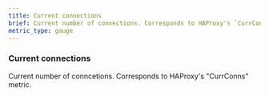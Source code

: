 ```yaml
---
title: Current connections
brief: Current number of connections. Corresponds to HAProxy's `CurrConns` metric.
metric_type: gauge
---
```

### Current connections

Current number of conncetions. Corresponds to HAProxy's "CurrConns" metric.
